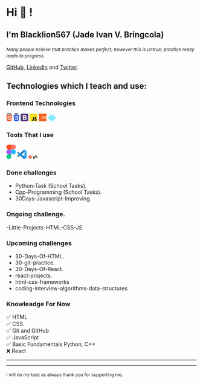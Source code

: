 # Hi 👋 !

## I'm Blacklion567 (Jade Ivan V. Bringcola)

<em><small style='font-size:12px;'> Many people believe that practice makes perfect, however this is untrue; practice really leads to progress.</small></em>

<a href="https://github.com/Blacklion567">GitHub</a>, <a href="https://www.linkedin.com/in/jade-ivan-bringcola-bb9466272/">LinkedIn</a> and <a href="https://twitter.com/JBringcola">Twitter</a>.


## Technologies which I teach and use:

### Frontend Technologies

<div>
  <img src ="./images/html-5.svg" alt="HTML5 logo" width="3%" title='HTML5'/>
  <img src ="./images/css-3.svg" alt="CSS3 logo" width="3%" title='CSS3'/>
  <img src ="./images/bootstrap.svg" alt="Bootstrap logo" width="4%" title='Bootstrap'/>
  <img src ="./images/javascript.svg" alt="JavaScript logo" width="4%" title='JavaScript'/>
  <img src ="./images/es6.svg" alt="ES6 logo" width="4%" title='ES6'/>
  <img src ="./images/react.svg" alt="react logo" width="4%" title='React'/>
<div>


### Tools That I use
  <img src ="./images/figma.svg" alt="Figma logo" width="5%" title='Figma'/>
  <img src ="./images/visual-studio-code.svg" alt="VS-Code logo" width="5%" title='VS-Code'/>
  <img src ="./images/git.svg" alt="Git logo" width="5%" title='Git'/>



### Done challenges

- Python-Task (School Tasks).
- Cpp-Programming (School Tasks).
- 30Days-Javascript-Improving.

### Ongoing challenge.

-Little-Projects-HTML-CSS-JS

### Upcoming challenges

- 30-Days-Of-HTML.
- 30-git-practice.
- 30-Days-Of-React.
- react-projects.
- html-css-frameworks
- coding-interview-algorithms-data-structures 


### Knowleadge For Now
<div>
✅ HTML <br />
✅ CSS <br />
✅ Git and GitHub <br />
✅ JavaScript <br />
✅ Basic Fundamentals Python, C++ <br />
❌ React <br />
 </div>

---

<!-- ## Tech Stacks
- FrontEnd Developer (Aspiring FrontEnd Developer).
- UX/UI.
- MERN Stack.

 -->

---

<small> I will do my best as always thank you for supporting me. </small>
